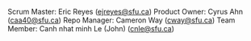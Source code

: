 Scrum Master: Eric Reyes (ejreyes@sfu.ca)
Product Owner: Cyrus Ahn (caa40@sfu.ca)
Repo Manager: Cameron Way (cway@sfu.ca)
Team Member: Canh nhat minh Le (John) (cnle@sfu.ca)